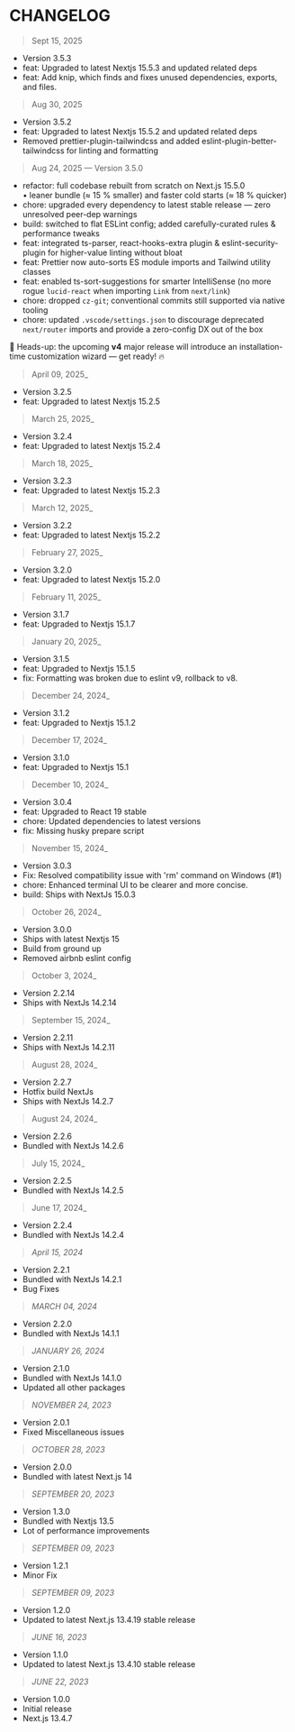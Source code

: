 # CHANGELOG

> Sept 15, 2025

- Version 3.5.3
- feat: Upgraded to latest Nextjs 15.5.3 and updated related deps
- feat: Add knip, which finds and fixes unused dependencies, exports, and files.

> Aug 30, 2025

- Version 3.5.2
- feat: Upgraded to latest Nextjs 15.5.2 and updated related deps
- Removed prettier-plugin-tailwindcss and added eslint-plugin-better-tailwindcss for linting and formatting

> Aug 24, 2025 — Version 3.5.0

- refactor: full codebase rebuilt from scratch on Next.js 15.5.0  
  • leaner bundle (≈ 15 % smaller) and faster cold starts (≈ 18 % quicker)
- chore: upgraded every dependency to latest stable release — zero unresolved peer-dep warnings
- build: switched to flat ESLint config; added carefully-curated rules & performance tweaks
- feat: integrated ts-parser, react-hooks-extra plugin & eslint-security-plugin for higher-value linting without bloat
- feat: Prettier now auto-sorts ES module imports and Tailwind utility classes
- feat: enabled ts-sort-suggestions for smarter IntelliSense (no more rogue `lucid-react` when importing `Link` from `next/link`)
- chore: dropped `cz-git`; conventional commits still supported via native tooling
- chore: updated `.vscode/settings.json` to discourage deprecated `next/router` imports and provide a zero-config DX out of the box

🚀 Heads-up: the upcoming **v4** major release will introduce an installation-time customization wizard — get ready! 🔥

> April 09, 2025\_

- Version 3.2.5
- feat: Upgraded to latest Nextjs 15.2.5

> March 25, 2025\_

- Version 3.2.4
- feat: Upgraded to latest Nextjs 15.2.4

> March 18, 2025\_

- Version 3.2.3
- feat: Upgraded to latest Nextjs 15.2.3

> March 12, 2025\_

- Version 3.2.2
- feat: Upgraded to latest Nextjs 15.2.2

> February 27, 2025\_

- Version 3.2.0
- feat: Upgraded to latest Nextjs 15.2.0

> February 11, 2025\_

- Version 3.1.7
- feat: Upgraded to Nextjs 15.1.7

> January 20, 2025\_

- Version 3.1.5
- feat: Upgraded to Nextjs 15.1.5
- fix: Formatting was broken due to eslint v9, rollback to v8.

> December 24, 2024\_

- Version 3.1.2
- feat: Upgraded to Nextjs 15.1.2

> December 17, 2024\_

- Version 3.1.0
- feat: Upgraded to Nextjs 15.1

> December 10, 2024\_

- Version 3.0.4
- feat: Upgraded to React 19 stable
- chore: Updated dependencies to latest versions
- fix: Missing husky prepare script

> November 15, 2024\_

- Version 3.0.3
- Fix: Resolved compatibility issue with 'rm' command on Windows (#1)
- chore: Enhanced terminal UI to be clearer and more concise.
- build: Ships with NextJs 15.0.3

> October 26, 2024\_

- Version 3.0.0
- Ships with latest Nextjs 15
- Build from ground up
- Removed airbnb eslint config

> October 3, 2024\_

- Version 2.2.14
- Ships with NextJs 14.2.14

> September 15, 2024\_

- Version 2.2.11
- Ships with NextJs 14.2.11

> August 28, 2024\_

- Version 2.2.7
- Hotfix build NextJs
- Ships with NextJs 14.2.7

> August 24, 2024\_

- Version 2.2.6
- Bundled with NextJs 14.2.6

> July 15, 2024\_

- Version 2.2.5
- Bundled with NextJs 14.2.5

> June 17, 2024\_

- Version 2.2.4
- Bundled with NextJs 14.2.4

> _April 15, 2024_

- Version 2.2.1
- Bundled with NextJs 14.2.1
- Bug Fixes

> _MARCH 04, 2024_

- Version 2.2.0
- Bundled with NextJs 14.1.1

> _JANUARY 26, 2024_

- Version 2.1.0
- Bundled with NextJs 14.1.0
- Updated all other packages

> _NOVEMBER 24, 2023_

- Version 2.0.1
- Fixed Miscellaneous issues

> _OCTOBER 28, 2023_

- Version 2.0.0
- Bundled with latest Next.js 14

> _SEPTEMBER 20, 2023_

- Version 1.3.0
- Bundled with Nextjs 13.5
- Lot of performance improvements

> _SEPTEMBER 09, 2023_

- Version 1.2.1
- Minor Fix

> _SEPTEMBER 09, 2023_

- Version 1.2.0
- Updated to latest Next.js 13.4.19 stable release

> _JUNE 16, 2023_

- Version 1.1.0
- Updated to latest Next.js 13.4.10 stable release

> _JUNE 22, 2023_

- Version 1.0.0
- Initial release
- Next.js 13.4.7

